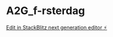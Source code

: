 # A2G_f-rsterdag

[Edit in StackBlitz next generation editor ⚡️](https://stackblitz.com/~/github.com/Antonio-Koder/A2G_f-rsterdag)